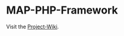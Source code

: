 MAP-PHP-Framework
=================

Visit the [Project-Wiki](https://github.com/mpiontkowski/after/wiki).

